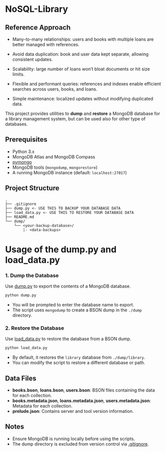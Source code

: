 # NoSQL-Library

## Reference Approach
- Many-to-many relationships: users and books with multiple loans are better managed with references.

- Avoid data duplication: book and user data kept separate, allowing consistent updates.

- Scalability: large number of loans won’t bloat documents or hit size limits.

- Flexible and performant queries: references and indexes enable efficient searches across users, books, and loans.

- Simple maintenance: localized updates without modifying duplicated data.


This project provides utilities to **dump** and **restore** a MongoDB database for a library management system, but can be used also for other type of databases. 


## Prerequisites

- Python 3.x
- MongoDB Atlas and MongoDB Compass
- [pymongo](https://pypi.org/project/pymongo/)
- MongoDB tools (`mongodump`, `mongorestore`)
- A running MongoDB instance (default: `localhost:27017`)

## Project Structure

```
.
├── .gitignore
├── dump.py <- USE THIS TO BACKUP YOUR DATABASE DATA
├── load_data.py <- USE THIS TO RESTORE YOUR DATABASE DATA
├── README.md
└── dump/
    └── <your-backup-database>/
        |- <data-backups>
```

# Usage of the dump.py and load_data.py

### 1. Dump the Database

Use [dump.py](dump.py) to export the contents of a MongoDB database.

```sh
python dump.py
```

- You will be prompted to enter the database name to export.
- The script uses `mongodump` to create a BSON dump in the `./dump` directory.

### 2. Restore the Database

Use [load_data.py](load_data.py) to restore the database from a BSON dump.

```sh
python load_data.py
```

- By default, it restores the `library` database from `./dump/library`.
- You can modify the script to restore a different database or path.

## Data Files

- **books.bson**, **loans.bson**, **users.bson**: BSON files containing the data for each collection.
- **books.metadata.json**, **loans.metadata.json**, **users.metadata.json**: Metadata for each collection.
- **prelude.json**: Contains server and tool version information.

## Notes

- Ensure MongoDB is running locally before using the scripts.
- The dump directory is excluded from version control via [.gitignore](.gitignore).
